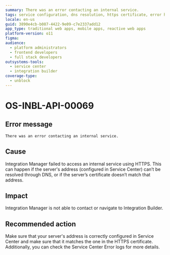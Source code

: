```yaml
---
summary: There was an error contacting an internal service.
tags: service configuration, dns resolution, https certificate, error handling, service center
locale: en-us
guid: 3890e4cb-b087-4422-9e09-c7e2337add12
app_type: traditional web apps, mobile apps, reactive web apps
platform-version: o11
figma:
audience:
  - platform administrators
  - frontend developers
  - full stack developers
outsystems-tools:
  - service center
  - integration builder
coverage-type:
  - unblock
---
```


# OS-INBL-API-00069

## Error message

`There was an error contacting an internal service.`

## Cause

Integration Manager failed to access an internal service using HTTPS.
This can happen if the server's address (configured in Service Center) can’t be resolved through DNS, or if the server’s certificate doesn’t match that address.

## Impact

Integration Manager is not able to contact or navigate to Integration Builder.

## Recommended action

Make sure that your server's address is correctly configured in Service Center and make sure that it matches the one in the HTTPS certificate.
Additionally, you can check the Service Center Error logs for more details.
